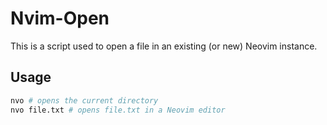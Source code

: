 # Nvim-Open

This is a script used to open a file in an existing (or new) Neovim instance.

## Usage

```bash
nvo # opens the current directory
nvo file.txt # opens file.txt in a Neovim editor
```
